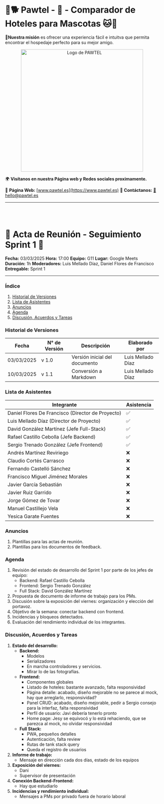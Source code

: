 # 🐾🐕 Pawtel - 🏨 - Comparador de Hoteles para Mascotas 🐱🐾
**🎯Nuestra misión** es ofrecer una experiencia fácil e intuitva que permita encontrar el hospedaje perfecto para su mejor amigo.

<p align="center">
  <img src="https://github.com/LuisMelladoDiaz/Pawtel-ComparadorDeHotelesParaMascotas/blob/task/personalizar_md/frontend/src/assets/pawtel.jpg?raw=true" alt="Logo de PAWTEL" width="400">
</p>

🌍 **Visítanos en nuestra Página web y Redes sociales proximamente.**

📌 **Página Web:** [www.pawtel.es](https://www.pawtel.es)
📩 **Contáctanos:** [📧 hello@pawtel.es](mailto:chello@pawtel.es)

---

<br><br>

# 📑 **Acta de Reunión - Seguimiento Sprint 1** 🚀

**Fecha:** 03/03/2025
**Hora:** 17:00
**Equipo:** G11
**Lugar:** Google Meets
**Duración:** 1h
**Moderadores:** Luis Mellado Díaz, Daniel Flores de Francisco
**Entregable:** Sprint 1

---

### Índice
1. [Historial de Versiones](#historial-de-versiones)
2. [Lista de Asistentes](#lista-de-asistentes)
3. [Anuncios](#anuncios)
4. [Agenda](#agenda)
5. [Discusión, Acuerdos y Tareas](#discusión-acuerdos-y-tareas)

### Historial de Versiones
| Fecha       | N° de Versión | Descripción               | Elaborado por           |
|-------------|---------------|---------------------------|-------------------------|
| 03/03/2025  | v 1.0         | Versión inicial del documento | Luis Mellado Díaz       |
| 10/03/2025  | v 1.1         | Conversión a Markdown     | Luis Mellado Díaz       |

### Lista de Asistentes
| Integrante                                | Asistencia |
|-------------------------------------------|------------|
| Daniel Flores De Francisco (Director de Proyecto) | ✅         |
| Luis Mellado Díaz (Director de Proyecto)  | ✅         |
| David González Martínez (Jefe Full-Stack) | ✅         |
| Rafael Castillo Cebolla (Jefe Backend)    | ✅         |
| Sergio Trenado González (Jefe Frontend)   | ✅         |
| Andrés Martínez Reviriego                 | ❌         |
| Claudio Cortés Carrasco                   | ❌         |
| Fernando Castelló Sánchez                 | ❌         |
| Francisco Miguel Jiménez Morales          | ❌         |
| Javier García Sebastián                   | ❌         |
| Javier Ruiz Garrido                       | ❌         |
| Jorge Gómez de Tovar                      | ❌         |
| Manuel Castillejo Vela                    | ❌         |
| Yesica Garate Fuentes                     | ❌         |

### Anuncios
1. Plantillas para las actas de reunión.
2. Plantillas para los documentos de feedback.

### Agenda
1. Revisión del estado de desarrollo del Sprint 1 por parte de los jefes de equipo:
   - Backend: Rafael Castillo Cebolla
   - Frontend: Sergio Trenado González
   - Full Stack: David González Martínez
2. Propuesta de documento de informe de trabajo para los PMs.
3. Discusión sobre la exposición del viernes: organización y elección del portavoz.
4. Objetivo de la semana: conectar backend con frontend.
5. Incidencias y bloqueos detectados.
6. Evaluación del rendimiento individual de los integrantes.

### Discusión, Acuerdos y Tareas
1. **Estado del desarrollo:**
   - **Backend:**
     - Modelos
     - Serializadores
     - En marcha controladores y servicios.
     - Mirar lo de las fotografías.
   - **Frontend:**
     - Componentes globales
     - Listado de hoteles: bastante avanzado, falta responsividad
     - Página detalle: acabado, diseño mejorable no se parece al mock, hay que arreglarlo, responsividad?
     - Panel CRUD: acabado, diseño mejorable, pedir a Sergio consejo para la interfaz, falta responsividad
     - Perfil de usuario: Javi debería tenerlo pronto
     - Home page: Jesy se equivocó y lo está rehaciendo, que se parezca al mock, no olvidar responsividad
   - **Full Stack:**
     - PWA, pequeños detalles
     - Autenticación, falta review
     - Rutas de tank stack query
     - Queda el registro de usuarios
2. **Informe de trabajo:**
   - Mensaje en dirección cada dos días, estado de los equipos
3. **Exposición del viernes:**
   - Dani
   - Supervisor de presentación
4. **Conexión Backend-Frontend:**
   - Hay que estudiarlo
5. **Incidencias y rendimiento individual:**
   - Mensajes a PMs por privado fuera de horario laboral
